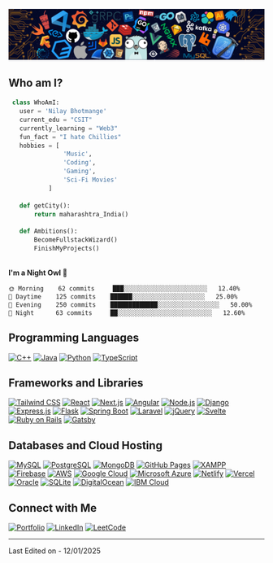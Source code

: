 ![Github Banner](https://github.com/Jaydeep-Yadav/Jaydeep-Yadav/blob/main/banner.png)

## Who am I?

 ```python
  class WhoAmI:
    user = 'Nilay Bhotmange'
	current_edu = "CSIT"
    currently_learning = "Web3"
    fun_fact = "I hate Chillies"
	hobbies = [
				'Music',
                'Coding',
			 	'Gaming',
				'Sci-Fi Movies'
			]
	
	def getCity():
		return maharashtra_India()
	
	def Ambitions():
		BecomeFullstackWizard()
		FinishMyProjects()
	
 ```

 
**I'm a Night Owl 🦉** 

```text
🌞 Morning    62 commits     ███░░░░░░░░░░░░░░░░░░░░░░░   12.40%
🌆 Daytime    125 commits    ██████░░░░░░░░░░░░░░░░░░░░   25.00%
🌃 Evening    250 commits    █████████████░░░░░░░░░░░░░░░░░   50.00%
🌙 Night      63 commits     ██░░░░░░░░░░░░░░░░░░░░░░░░░░   12.60%
```

## Programming Languages

<p>
    <a href="#"><img alt="C++" src="https://img.shields.io/badge/C++%20-%2300599C.svg?logo=c%2B%2B&logoColor=white"></a>
    <a href="#"><img alt="Java" src="https://img.shields.io/badge/Java%20-%23007396.svg?logo=oracle&logoColor=white"></a>
    <a href="#"><img alt="Python" src="https://img.shields.io/badge/Python%20-%233776AB.svg?logo=python&logoColor=white"></a>
    <a href="#"><img alt="TypeScript" src="https://img.shields.io/badge/TypeScript%20-%23007ACC.svg?logo=typescript&logoColor=white"></a>
</p>


## Frameworks and Libraries
<p>
   <a href="#"><img alt="Tailwind CSS" src="https://img.shields.io/badge/Tailwind%20CSS-%2338B2AC.svg?logo=tailwindcss&logoColor=white"></a>
   <a href="#"><img alt="React" src="https://img.shields.io/badge/React-%2320232a.svg?logo=react&logoColor=%2361DAFB"></a>
   <a href="#"><img alt="Next.js" src="https://img.shields.io/badge/Next.js-%23000000.svg?logo=nextdotjs&logoColor=white"></a>
   <a href="#"><img alt="Angular" src="https://img.shields.io/badge/Angular-%23DD0031.svg?logo=angular&logoColor=white"></a>
   <a href="#"><img alt="Node.js" src="https://img.shields.io/badge/Node.js-%23339933.svg?logo=nodedotjs&logoColor=white"></a>
   <a href="#"><img alt="Django" src="https://img.shields.io/badge/Django-%23092E20.svg?logo=django&logoColor=white"></a>
   <a href="#"><img alt="Express.js" src="https://img.shields.io/badge/Express.js-%23404d59.svg?logo=express&logoColor=%2361DAFB"></a>
   <a href="#"><img alt="Flask" src="https://img.shields.io/badge/Flask-%23000000.svg?logo=flask&logoColor=white"></a>
   <a href="#"><img alt="Spring Boot" src="https://img.shields.io/badge/Spring%20Boot-%236DB33F.svg?logo=springboot&logoColor=white"></a>
   <a href="#"><img alt="Laravel" src="https://img.shields.io/badge/Laravel-%23FF2D20.svg?logo=laravel&logoColor=white"></a>
   <a href="#"><img alt="jQuery" src="https://img.shields.io/badge/jQuery-%230769AD.svg?logo=jquery&logoColor=white"></a>
   <a href="#"><img alt="Svelte" src="https://img.shields.io/badge/Svelte-%23FF3E00.svg?logo=svelte&logoColor=white"></a>
   <a href="#"><img alt="Ruby on Rails" src="https://img.shields.io/badge/Ruby%20on%20Rails-%23CC0000.svg?logo=rubyonrails&logoColor=white"></a>
   <a href="#"><img alt="Gatsby" src="https://img.shields.io/badge/Gatsby-%23663399.svg?logo=gatsby&logoColor=white"></a>
</p>


## Databases and Cloud Hosting

<p>
    <a href="#"><img alt="MySQL" src="https://img.shields.io/badge/MySQL-%234479A1.svg?logo=mysql&logoColor=white"></a>
    <a href="#"><img alt="PostgreSQL" src="https://img.shields.io/badge/PostgreSQL-%23336791.svg?logo=postgresql&logoColor=white"></a>
    <a href="#"><img alt="MongoDB" src="https://img.shields.io/badge/MongoDB-%2347A248.svg?logo=mongodb&logoColor=white"></a>
    <a href="#"><img alt="GitHub Pages" src="https://img.shields.io/badge/GitHub%20Pages-%23327FC7.svg?logo=github&logoColor=white"></a>
    <a href="#"><img alt="XAMPP" src="https://img.shields.io/badge/XAMPP-%23FB7A24.svg?logo=xampp&logoColor=white"></a>
    <a href="#"><img alt="Firebase" src="https://img.shields.io/badge/Firebase-%23039BE5.svg?logo=firebase&logoColor=white"></a>
    <a href="#"><img alt="AWS" src="https://img.shields.io/badge/Amazon%20AWS-%23232F3E.svg?logo=amazon-aws&logoColor=white"></a>
    <a href="#"><img alt="Google Cloud" src="https://img.shields.io/badge/Google%20Cloud-%234285F4.svg?logo=google-cloud&logoColor=white"></a>
    <a href="#"><img alt="Microsoft Azure" src="https://img.shields.io/badge/Microsoft%20Azure-%230078D4.svg?logo=microsoft-azure&logoColor=white"></a>
    <a href="#"><img alt="Netlify" src="https://img.shields.io/badge/Netlify-%2300C7B7.svg?logo=netlify&logoColor=white"></a>
    <a href="#"><img alt="Vercel" src="https://img.shields.io/badge/Vercel-%23000000.svg?logo=vercel&logoColor=white"></a>
    <a href="#"><img alt="Oracle" src="https://img.shields.io/badge/Oracle-%23F80000.svg?logo=oracle&logoColor=white"></a>
    <a href="#"><img alt="SQLite" src="https://img.shields.io/badge/SQLite-%23003B57.svg?logo=sqlite&logoColor=white"></a>
    <a href="#"><img alt="DigitalOcean" src="https://img.shields.io/badge/DigitalOcean-%230080FF.svg?logo=digitalocean&logoColor=white"></a>
    <a href="#"><img alt="IBM Cloud" src="https://img.shields.io/badge/IBM%20Cloud-%23000581.svg?logo=ibm-cloud&logoColor=white"></a>
</p>


## Connect with Me

<p>
  <a href="https://portfolio-io-pink.vercel.app/"><img alt="Portfolio" title="Nilay Bhotmange Portfolio" src="https://img.shields.io/badge/Portfolio-000000?style=for-the-badge&logo=About.me&logoColor=white"></a>
  <a href="https://linkedin.com/in/nilay-bhotmange"><img alt="LinkedIn" title="Nilay Bhotmange LinkedIn" src="https://img.shields.io/badge/LinkedIn-0077B5?style=for-the-badge&logo=linkedin&logoColor=white"></a>
  <a href="https://leetcode.com/nilay_bhotmange"><img alt="LeetCode" title="Nilay Bhotmange LeetCode" src="https://img.shields.io/badge/LeetCode-FFA116?style=for-the-badge&logo=leetcode&logoColor=white"></a>
</p>


------
Last Edited on - 12/01/2025
